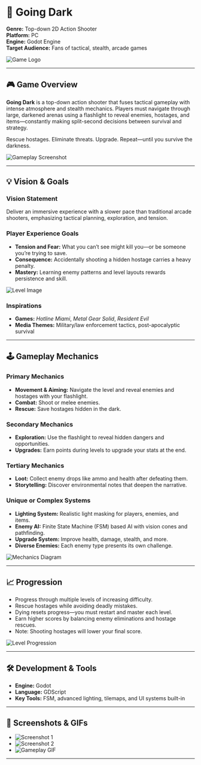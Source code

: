 # 🔦 Going Dark

**Genre:** Top-down 2D Action Shooter  
**Platform:** PC  
**Engine:** Godot Engine  
**Target Audience:** Fans of tactical, stealth, arcade games

![Game Logo](README%20Images/ss1.png)

---

## 🎮 Game Overview

**Going Dark** is a top-down action shooter that fuses tactical gameplay with intense atmosphere and stealth mechanics. Players must navigate through large, darkened arenas using a flashlight to reveal enemies, hostages, and items—constantly making split-second decisions between survival and strategy.

Rescue hostages. Eliminate threats. Upgrade. Repeat—until you survive the darkness.

![Gameplay Screenshot](README%20Images/ss2.png)

---

## 💡 Vision & Goals

### Vision Statement
Deliver an immersive experience with a slower pace than traditional arcade shooters, emphasizing tactical planning, exploration, and tension.

### Player Experience Goals
- **Tension and Fear:** What you can’t see might kill you—or be someone you’re trying to save.
- **Consequence:** Accidentally shooting a hidden hostage carries a heavy penalty.
- **Mastery:** Learning enemy patterns and level layouts rewards persistence and skill.

![Level Image](README%20Images/ss5.png)


### Inspirations
- **Games:** *Hotline Miami*, *Metal Gear Solid*, *Resident Evil*
- **Media Themes:** Military/law enforcement tactics, post-apocalyptic survival


---

## 🕹️ Gameplay Mechanics

### Primary Mechanics
- **Movement & Aiming:** Navigate the level and reveal enemies and hostages with your flashlight.
- **Combat:** Shoot or melee enemies.
- **Rescue:** Save hostages hidden in the dark.

### Secondary Mechanics
- **Exploration:** Use the flashlight to reveal hidden dangers and opportunities.
- **Upgrades:** Earn points during levels to upgrade your stats at the end.
  
### Tertiary Mechanics
- **Loot:** Collect enemy drops like ammo and health after defeating them.
- **Storytelling:** Discover environmental notes that deepen the narrative.

### Unique or Complex Systems
- **Lighting System:** Realistic light masking for players, enemies, and items.
- **Enemy AI:** Finite State Machine (FSM) based AI with vision cones and pathfinding.
- **Upgrade System:** Improve health, damage, stealth, and more.
- **Diverse Enemies:** Each enemy type presents its own challenge.

![Mechanics Diagram](README%20Images/ss6.gif)

---

## 📈 Progression

- Progress through multiple levels of increasing difficulty.
- Rescue hostages while avoiding deadly mistakes.
- Dying resets progress—you must restart and master each level.
- Earn higher scores by balancing enemy eliminations and hostage rescues.
- Note: Shooting hostages will lower your final score.

![Level Progression](README%20Images/ss3.png)

---

## 🛠️ Development & Tools

- **Engine:** Godot
- **Language:** GDScript
- **Key Tools:** FSM, advanced lighting, tilemaps, and UI systems built-in

---

## 📸 Screenshots & GIFs

- ![Screenshot 1](README%20Images/ss4.gif)
- ![Screenshot 2](README%20Images/ss7.png)
- ![Gameplay GIF](README%20Images/ss8.png)

---
